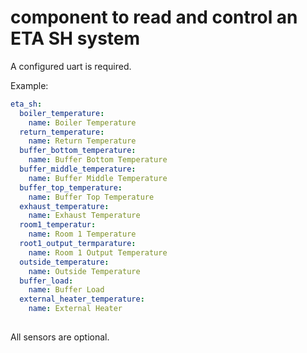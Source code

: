 # component to read and control an ETA SH system

A configured uart is required.

Example:
```yaml
eta_sh:
  boiler_temperature:
    name: Boiler Temperature
  return_temperature:
    name: Return Temperature
  buffer_bottom_temperature:
    name: Buffer Bottom Temperature
  buffer_middle_temperature:
    name: Buffer Middle Temperature
  buffer_top_temperature:
    name: Buffer Top Temperature
  exhaust_temperature:
    name: Exhaust Temperature
  room1_temperatur:
    name: Room 1 Temperature
  root1_output_termparature:
    name: Room 1 Output Temperature
  outside_temperature:
    name: Outside Temperature
  buffer_load:
    name: Buffer Load
  external_heater_temperature:
    name: External Heater
  
```

All sensors are optional.

